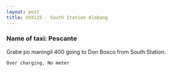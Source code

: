 ```yaml
---
layout: post
title: UVX125 - South Station Alabang
---
```


### Name of taxi: Pescante

Grabe po maningil 400 going to Don Bosco from South Station. 

```Over charging, No meter```
